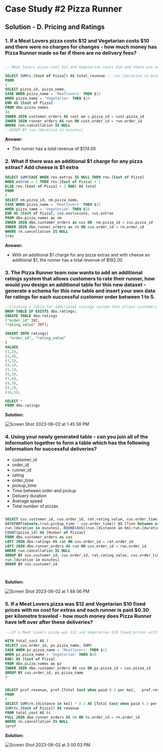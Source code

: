 # Case Study #2 Pizza Runner

## Solution - D. Pricing and Ratings

### 1. If a Meat Lovers pizza costs $12 and Vegetarian costs $10 and there were no charges for changes - how much money has Pizza Runner made so far if there are no delivery fees?


```sql

-- Meat lovers pizza cost $12 and Vegetarian costs $10 and there wre no charges

SELECT SUM(c.[Cost of Pizza]) AS total_revenue--, run.[duration in minutes] 
FROM 
(
SELECT pizza_id, pizza_name,
CASE WHEN pizza_name = 'Meatlovers' THEN $12
WHEN pizza_name = 'Vegetarian' THEN $10
END AS [Cost of Pizza]
FROM dbo.pizza_names
)c
INNER JOIN customer_orders AS cust on c.pizza_id = cust.pizza_id
INNER JOIN runner_orders AS run ON cust.order_id = run.order_id
WHERE run.cancellation IS NULL
--GROUP BY run.[duration in minutes]

```

**Answer:**
- The runner has a total revenue of $174.00


### 2. What if there was an additional $1 charge for any pizza extras? Add cheese is $1 extra

```sql
SELECT SUM(CASE WHEN rev.extras IS NULL THEN rev.[Cost of Pizza]
WHEN extras = 1 THEN rev.[Cost of Pizza] + 1
ELSE rev.[Cost of Pizza] + 2 END) AS total
FROM 
(
SELECT nm.pizza_id, nm.pizza_name,
CASE WHEN pizza_name = 'Meatlovers' THEN $12
WHEN pizza_name = 'Vegetarian' THEN $10
END AS [Cost of Pizza], cus.exclusions, cus.extras
FROM dbo.pizza_names as nm
INNER JOIN dbo.customer_orders as cus ON  nm.pizza_id = cus.pizza_id
INNER JOIN dbo.runner_orders as rn ON cus.order_id = rn.order_id
WHERE rn.cancellation IS NULL
)rev 

```

**Answer:**
- With an additional $1 charge for any pizza extras and with cheese an additional $1, the runner has a total revenue of $182.00


### 3. The Pizza Runner team now wants to add an additional ratings system that allows customers to rate their runner, how would you design an additional table for this new dataset - generate a schema for this new table and insert your own data for ratings for each successful customer order between 1 to 5.
```SQL
--Creating a table for additional ratings system that allows customers to rate their runner
DROP TABLE IF EXISTS dbo.ratings;
CREATE TABLE dbo.ratings
("order_id" INT,
"rating_value" INT);

INSERT INTO ratings(
  "order_id", "rating_value"
)
VALUES
(1,3),
(2,4),
(3,5),
(4,1),
(5,1),
(6,3),
(7,4),
(8,3),
(9,2),
(10,5);

SELECT *
FROM dbo.ratings

```
**Solution:**

![Screen Shot 2023-06-02 at 1 45 58 PM](https://github.com/KennethManzi1/8-week-SQL-Challenge/assets/120513764/a55ec671-98cc-4bf3-aa6c-3a68a4435619)



### 4. Using your newly generated table - can you join all of the information together to form a table which has the following information for successful deliveries?
-  customer_id
-  order_id
-  runner_id
-  rating
-  order_time
-  pickup_time
-  Time between order and pickup
-  Delivery duration
-  Average speed
-  Total number of pizzas

```SQL

SELECT cus.customer_id, cus.order_id, rat.rating_value, cus.order_time, run.pickup_time, 
DATEPART(minute,(run.pickup_time - cus.order_time)) AS [Time between order and pickup],
run.[duration in minutes], ROUND(AVG((run.[distance in km]/run.[duration in minutes])*60),2) AS [Average Speed],
COUNT(pizza_id) AS [Number of Pizzas]
FROM dbo.customer_orders as cus
LEFT JOIN dbo.ratings AS rat ON cus.order_id = rat.order_id
LEFT JOIN dbo.runner_orders AS run ON cus.order_id = run.order_id
WHERE run.cancellation IS NULL
GROUP BY cus.customer_id, cus.order_id, rat.rating_value, cus.order_time, run.pickup_time, DATEPART(minute,(run.pickup_time - cus.order_time)),
run.[duration in minutes]
ORDER BY cus.customer_id




```


**Solution:**

![Screen Shot 2023-06-02 at 1 48 06 PM](https://github.com/KennethManzi1/8-week-SQL-Challenge/assets/120513764/29996a72-6eb5-424d-99bb-10f107bfa76d)




### 5. If a Meat Lovers pizza was $12 and Vegetarian $10 fixed prices with no cost for extras and each runner is paid $0.30 per kilometre traveled - how much money does Pizza Runner have left over after these deliveries?


```SQL
---If a Meat Lovers pizza was $12 and Vegetarian $10 fixed prices with no cost for extras and each runner is paid $0.30 per kilometre traveled - how much money does Pizza Runner have left over after these deliveries?

WITH total_cost AS (
SELECT cus.order_id, pz.pizza_name, SUM(
CASE WHEN pz.pizza_name = 'Meatlovers' THEN $12
WHEN pz.pizza_name = 'Vegetarian' THEN $10
END) AS [Cost of Pizza]
FROM dbo.pizza_names as pz
INNER JOIN dbo.customer_orders AS cus ON pz.pizza_id = cus.pizza_id
GROUP BY cus.order_id, pz.pizza_name
)


SELECT prof.revenue, prof.[Total Cost when paid 0.3 per km],   prof.revenue - prof.[Total Cost when paid 0.3 per km] AS [Profit]
FROM 
(
SELECT SUM(rn.[distance in km]) * 0.3 AS [Total Cost when paid 0.3 per km],
SUM(tc.[Cost of Pizza]) AS revenue
FROM total_cost AS tc 
FULL JOIN dbo.runner_orders AS rn ON tc.order_id = rn.order_id
WHERE rn.cancellation IS NULL
)prof
```

**Solution:**

![Screen Shot 2023-06-02 at 3 00 03 PM](https://github.com/KennethManzi1/8-week-SQL-Challenge/assets/120513764/319e6e6f-b4fa-419a-bded-06aa471ae3f6)

